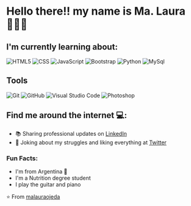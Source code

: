 # Hello there!! my name is Ma. Laura 👩🏻‍💻

## I'm currently learning about:
![HTML5](https://img.shields.io/badge/-HTML5-333333?style=flat&logo=HTML5)
![CSS](https://img.shields.io/badge/-CSS-333333?style=flat&logo=CSS3&logoColor=1572B6)
![JavaScript](https://img.shields.io/badge/-JavaScript-333333?style=flat&logo=javascript)
![Bootstrap](https://img.shields.io/badge/-Bootstrap-333333?style=flat&logo=bootstrap&logoColor=563D7C)
![Python](https://img.shields.io/badge/-Python-333333?style=flat&logo=python)
![MySql](https://img.shields.io/badge/-MySql-333333?style=flat&logo=MySql)

## Tools
![Git](https://img.shields.io/badge/-Git-333333?style=flat&logo=git)
![GitHub](https://img.shields.io/badge/-GitHub-333333?style=flat&logo=github)
![Visual Studio Code](https://img.shields.io/badge/-Visual%20Studio%20Code-333333?style=flat&logo=visual-studio-code&logoColor=007ACC)
![Photoshop](https://img.shields.io/badge/-Photoshop-333333?style=flat&logo=adobe-photoshop)

## Find me around the internet 💻:
- 📚 Sharing professional updates on <a href="https://www.linkedin.com/in/ojeda93/">LinkedIn</a>
- 🐣 Joking about my struggles and liking everything at <a href="https://twitter.com/JustMalau/">Twitter</a>

### Fun Facts:
- I'm from Argentina 🧉
- I'm a Nutrition degree student
- I play the guitar and piano

⭐️ From [malauraojeda](https://github.com/malauraojeda)
